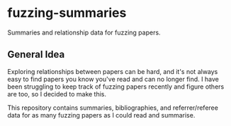 # fuzzing-summaries

Summaries and relationship data for fuzzing papers.

## General Idea

Exploring relationships between papers can be hard, and it's not always easy to
find papers you know you've read and can no longer find. I have been struggling
to keep track of fuzzing papers recently and figure others are too, so I decided
to make this.

This repository contains summaries, bibliographies, and referrer/referee data
for as many fuzzing papers as I could read and summarise.
